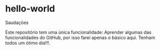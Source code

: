 # hello-world

Saudações

Este repositório tem uma única funcionalidade:
Aprender algumas das funcionalidades do GitHub, por isso farei apenas o básico aqui.
Tenham todos um ótimo dia!!!.
